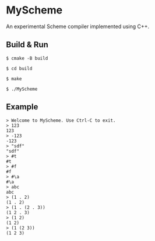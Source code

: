 # MyScheme
An experimental Scheme compiler implemented  using C++.

## Build & Run
`$ cmake -B build`

`$ cd build`

`$ make`

`$ ./MyScheme`

## Example

```shell
> Welcome to MyScheme. Use Ctrl-C to exit.
> 123
123
> -123
-123
> "sdf"
"sdf"
> #t
#t
> #f
#f
> #\a
#\a
> abc
abc
> (1 . 2)
(1 . 2)
> (1 . (2 . 3))
(1 2 . 3)
> (1 2)
(1 2)
> (1 (2 3))
(1 2 3)

```
